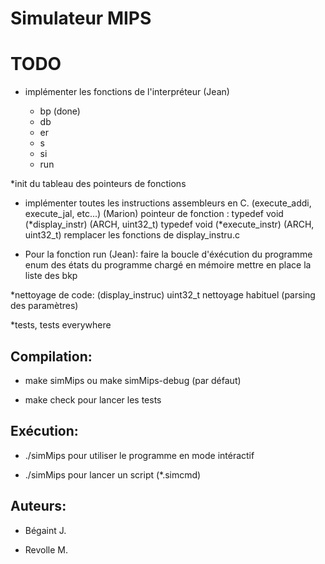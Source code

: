Simulateur MIPS
===============

TODO
====

* implémenter les fonctions de l'interpréteur (Jean)
	
	* bp (done)
	* db
	* er
	* s
	* si
	* run

*init du tableau des pointeurs de fonctions

* implémenter toutes les instructions assembleurs en C. (execute_addi, execute_jal, etc...) (Marion)
pointeur de fonction :
typedef void (*display_instr) (ARCH, uint32_t)
typedef void (*execute_instr) (ARCH, uint32_t)
remplacer les fonctions de display_instru.c

* Pour la fonction run (Jean):
faire la boucle d'éxécution du programme
enum des états du programme chargé en mémoire
mettre en place la liste des bkp

*nettoyage de code:
(display_instruc)
uint32_t
nettoyage habituel
(parsing des paramètres)

*tests, tests everywhere


Compilation:
------------

* make simMips ou make simMips-debug (par défaut)

* make check pour lancer les tests


Exécution:
----------

* ./simMips pour utiliser le programme en mode intéractif

* ./simMips <filename> pour lancer un script (*.simcmd)


Auteurs:
--------

* Bégaint J.

* Revolle M.

